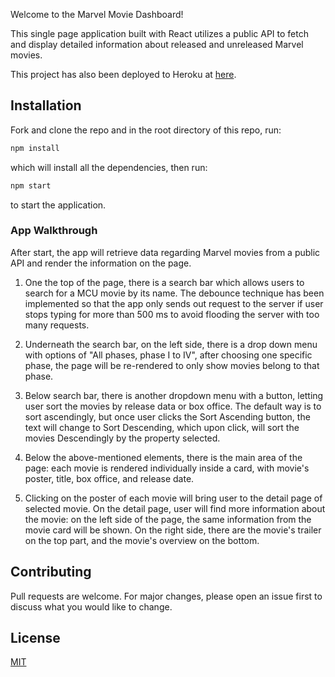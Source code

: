 Welcome to the Marvel Movie Dashboard!

This single page application built with React utilizes a public API to fetch and display detailed information about released and unreleased Marvel movies.

This project has also been deployed to Heroku at [here](https://mcu-movies-react.herokuapp.com/).

## Installation

Fork and clone the repo and in the root directory of this repo, run:

```bash
npm install
```

which will install all the dependencies, then run:

```bash
npm start
```

to start the application.

### App Walkthrough

After start, the app will retrieve data regarding Marvel movies from a public API and render the information on the page.

1. One the top of the page, there is a search bar which allows users to search for a MCU movie by its name. The debounce technique has been implemented so that the app only sends out request to the server if user stops typing for more than 500 ms to avoid flooding the server with too many requests.

2. Underneath the search bar, on the left side, there is a drop down menu with options of "All phases, phase I to IV", after choosing one specific phase, the page will be re-rendered to only show movies belong to that phase.

3. Below search bar, there is another dropdown menu with a button, letting user sort the movies by release data or box office. The default way is to sort ascendingly, but once user clicks the Sort Ascending button, the text will change to Sort Descending, which upon click, will sort the movies Descendingly by the property selected.

4. Below the above-mentioned elements, there is the main area of the page: each movie is rendered individually inside a card, with movie's poster, title, box office, and release date.

5. Clicking on the poster of each movie will bring user to the detail page of selected movie. On the detail page, user will find more information about the movie: on the left side of the page, the same information from the movie card will be shown. On the right side, there are the movie's trailer on the top part, and the movie's overview on the bottom.

## Contributing
Pull requests are welcome. For major changes, please open an issue first to discuss what you would like to change.

## License
[MIT](https://choosealicense.com/licenses/mit/)